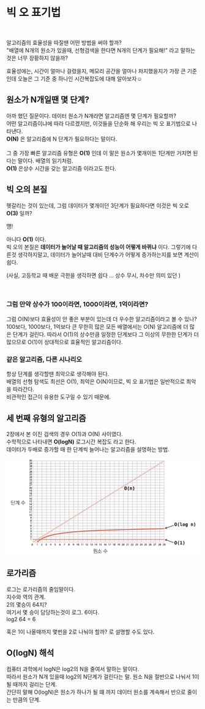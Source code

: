 # 빅 오 표기법

<br>

알고리즘의 효율성을 따질땐 어떤 방법을 써야 할까?  
"배열에 N개의 원소가 있을때, 선형검색을 한다면 N개의 단계가 필요해!" 라고 말하는것은 너무 장황하지 않을까?

효율성에는, 시간이 얼마나 걸렸을지, 메모리 공간을 얼마나 차지했을지가 가장 큰 기준인데 오늘은 그 기준 중 하나인 시간복잡도에 대해 알아보자☺️

## 원소가 N개일땐 몇 단계?

아까 했던 질문이다. 데이터 원소가 N개라면 알고리즘엔 몇 단계가 필요할까?  
어떤 알고리즘이냐에 따라 다르겠지만, 이것들을 단순화 해 우리는 빅 오 표기법으로 나타낸다.  
**O(N)** 은 알고리즘에 N 단계가 필요하다는 말이다.  
<br>
그 중 가장 빠른 알고리즘 유형은 **O(1)** 인데 이 말은 원소가 몇개이든 1단계만 거치면 된다는 말이다. 배열의 읽기처럼.  
**O(1)** 은상수 시간을 갖는 알고리즘 이라고도 한다.

## 빅 오의 본질

헷갈리는 것이 있는데, 그럼 데이터가 몇개이던 3단계가 필요하다면 이것은 빅 오로 **O(3)** 일까?

떙!

아니다 **O(1)** 이다.  
빅 오의 본질은 **데이터가 늘어날 때 알고리즘의 성능이 어떻게 바뀌냐** 이다. 그렇기에 다른것 생각하지말고, 데이터가 늘어날때 대비 단계수가 어떻게 증가하는지를 보면 계산이 쉽다.

(사실, 고등학교 때 배운 극한을 생각하면 쉽다 ... 상수 무시, 차수만 의미 있던 )

<br>

### 그럼 만약 상수가 100이라면, 1000이라면, 1억이라면?

그럼 O(N)보다 효율성이 안 좋은 부분이 있는데 더 우수한 알고리즘이라고 볼 수 있나?  
100보다, 1000보다, 1억보다 큰 무한히 많은 모든 배열에서는 O(N) 알고리즘에 더 많은 단계가 걸린다. 따라서 O(1)의 상수만큼 일정한 단계보다 그 이상의 무한한 단계가 더 많으므로 O(1)이 상대적으로 효율적인 알고리즘이다.

### 같은 알고리즘, 다른 시나리오

항상 단계를 생각할땐 최악으로 생각해야 된다.  
배열의 선형 탐색도 최선은 O(1), 최악은 O(N)이므로, 빅 오 표기법은 일반적으로 최악을 따라간다.  
비관적인 접근이 유용한 도구일 수 있기 때문에.

## 세 번째 유형의 알고리즘

2장에서 본 이진 검색의 경우 O(1)과 O(N) 사이였다.  
수학적으로 나타내면 **O(logN)** 로그시간 복잡도 라고 한다.  
데이터가 두배로 증가할 때 한 단계씩 늘어나는 알고리즘을 설명하는 방법.

<img src="./bigO-1-n-log.jpeg">

## 로가리즘

로그는 로가리즘의 줄임말이다.  
지수와 역의 관계.  
2의 몇승이 64지?  
여기서 몇 승이 담당하는것이 로그. 6이다.  
log2 64 = 6

혹은 1이 나올때까지 몇번을 2로 나눠야 할까? 로 설명할 수도 있다.

## O(logN) 해석

컴퓨터 과학에서 logN은 log2의 N을 줄여서 말하는 말이다.  
따라서 원소가 N개 있을때 log2의 N단계가 걸린다는 말. 원소 N을 절반으로 나눠서 1이 될 때까지 걸리는 단계.  
간단히 말해 O(logN)은 원소가 하나가 될 떄 까지 데이터 원소를 계속해서 반으로 줄이는 만큼의 단계.
